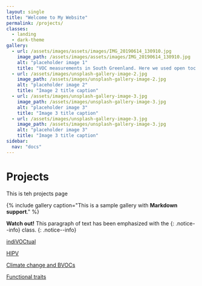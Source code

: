 ```yaml
---
layout: single
title: "Welcome to My Website"
permalink: /projects/
classes:
  - landing
  - dark-theme
gallery:
  - url: /assets/images/assets/images/IMG_20190614_130910.jpg
    image_path: /assets/images/assets/images/IMG_20190614_130910.jpg
    alt: "placeholder image 1"
    title: "VOC measurements in South Greenland. Here we used open toc chambers (OTC) that mimics climate warming to look at the future VOC emissions "
  - url: /assets/images/unsplash-gallery-image-2.jpg
    image_path: /assets/images/unsplash-gallery-image-2.jpg
    alt: "placeholder image 2"
    title: "Image 2 title caption"
  - url: /assets/images/unsplash-gallery-image-3.jpg
    image_path: /assets/images/unsplash-gallery-image-3.jpg
    alt: "placeholder image 3"
    title: "Image 3 title caption"
  - url: /assets/images/unsplash-gallery-image-3.jpg
    image_path: /assets/images/unsplash-gallery-image-3.jpg
    alt: "placeholder image 3"
    title: "Image 3 title caption"
sidebar:
  nav: "docs"
---
```


# Projects

This is teh projects page

{% include gallery caption="This is a sample gallery with **Markdown support**." %}

**Watch out!** This paragraph of text has been emphasized with the {: .notice--info} class.
{: .notice--info}

[indiVOCtual](/projects/indiVOCtual)

[HIPV](/projects/HIPV)

[Climate change and BVOCs](/projects/Climate-and-BVOCs)

[Functional traits](/projects/Functional-traits)
